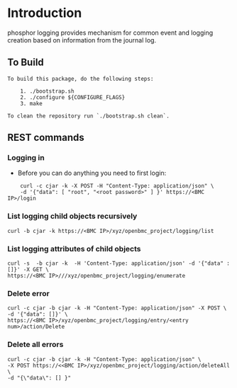 # Introduction
phosphor logging provides mechanism for common event and logging creation based
on information from the journal log.

## To Build
```
To build this package, do the following steps:

    1. ./bootstrap.sh
    2. ./configure ${CONFIGURE_FLAGS}
    3. make

To clean the repository run `./bootstrap.sh clean`.
```

## REST commands
### Logging in
* Before you can do anything you need to first login:
```
    curl -c cjar -k -X POST -H "Content-Type: application/json" \
    -d '{"data": [ "root", "<root password>" ] }' https://<BMC IP>/login
```    

### List logging child objects recursively
```
curl -b cjar -k https://<BMC IP>/xyz/openbmc_project/logging/list
```

### List logging attributes of child objects
```
curl -s  -b cjar -k  -H 'Content-Type: application/json' -d '{"data" : []}' -X GET \
https://<BMC IP>///xyz/openbmc_project/logging/enumerate
```    

### Delete error
```
curl -c cjar -b cjar -k -H "Content-Type: application/json" -X POST \
-d '{"data": []}' \
https://<BMC IP>/xyz/openbmc_project/logging/entry/<entry num>/action/Delete
```    

### Delete all errors
```
curl -c cjar -b cjar -k -H "Content-Type: application/json" \
-X POST https://<<BMC IP>/xyz/openbmc_project/logging/action/deleteAll \
-d "{\"data\": [] }"
```
